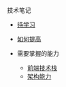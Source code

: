 <div class="sidebar-title">技术笔记</div>
<template id="root-breadcrumb">学习规划</template>

- [待学习](document/技术笔记/学习规划/待学习.md)
- [如何提高](document/技术笔记/学习规划/如何提高.md)

- 需要掌握的能力

  - [前端技术栈](document/技术笔记/学习规划/需要掌握的能力/前端技术栈.md)
  - [架构能力](document/技术笔记/学习规划/需要掌握的能力/架构能力.md)
